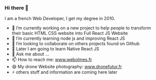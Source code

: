 ### Hi there 👋

I am a french Web Developer, I get my degree in 2010.


- 🔭 I’m currently working on a new project to help people to transform their basic HTML CSS website into Full React JS Website
- 🌱 I’m currently learning node js and improving React JS
- 👯 I’m looking to collaborate on others projects found on Github
- 🤔 Later I am going to learn Native React JS
- 💬 Ask me about ...
- 📫 How to reach me: www.webolmes.fr
- 😄 My drone Website photography: www.dronefutur.fr
- ⚡ others stuff and information are coming here later


